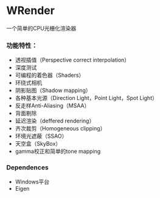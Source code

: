 # WRender
一个简单的CPU光栅化渲染器

### 功能特性：
- 透视插值（Perspective correct interpolation）
- 深度测试
- 可编程的着色器（Shaders）
- 环绕式相机
- 阴影贴图（Shadow mapping）
- 各种基本光源（Direction Light，Point Light，Spot Light）
- 反走样Anti-Aliasing（MSAA）
- 背面剔除
- 延迟渲染（deffered rendering）
- 齐次裁剪（Homogeneous clipping）
- 环境光遮蔽（SSAO）
- 天空盒（SkyBox）
- gamma校正和简单的tone mapping

### Dependences
- Windows平台
- Eigen
